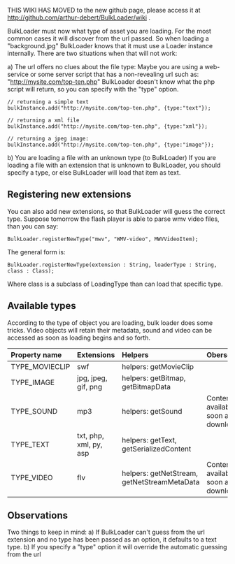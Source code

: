 THIS WIKI HAS MOVED to the new github page, please access it at http://github.com/arthur-debert/BulkLoader/wiki .

BulkLoader must now what type of asset you are loading. For the most common cases it will discover from the url passed. So when loading a "background.jpg" BulkLoader knows that it must use a Loader instance internally. There are two situations when that will not work:

a) The url offers no clues about the file type:
Maybe you are using a web-service or some server script that has a non-revealing url such as:
"http://mysite.com/top-ten.php"
BulkLoader doesn't know what the php script will return, so you can specify with the "type" option.
```
// returning a simple text
bulkInstance.add("http://mysite.com/top-ten.php", {type:"text"});

// returning a xml file
bulkInstance.add("http://mysite.com/top-ten.php", {type:"xml"});

// returning a jpeg image:
bulkInstance.add("http://mysite.com/top-ten.php", {type:"image"});
```

b) You are loading a file with an unknown type (to BulkLoader)
If you are loading a file with an extension that is unknown to BulkLoader, you should specify a type, or else BulkLoader will load that item as text.

## Registering new extensions ##
You can also add new extensions, so that BulkLoader will guess the correct type.
Suppose tomorrow the flash player is able to parse wmv video files, than you can say:
```
BulkLoader.registerNewType("mwv", "WMV-video", MWVVideoItem);
```
The general form is:
```
BulkLoader.registerNewType(extension : String, loaderType : String, class : Class);
```
Where class is a subclass of LoadingType than can load that specific type.

## Available types ##
According to the type of object you are loading, bulk loader does some tricks. Video objects will retain their metadata, sound and video can be accessed as soon as loading begins and so forth.

|Property name| Extensions | Helpers| Oberservations|
|:------------|:-----------|:-------|:--------------|
|TYPE\_MOVIECLIP | swf        | helpers: getMovieClip |               |
|TYPE\_IMAGE  | jpg, jpeg, gif, png | helpers: getBitmap, getBitmapData |               |
|TYPE\_SOUND  | mp3        | helpers: getSound | Content is available as soon as the download starts |
|TYPE\_TEXT   | txt, php, xml, py, asp | helpers: getText, getSerializedContent |               |
|TYPE\_VIDEO  | flv        | helpers: getNetStream, getNetStreamMetaData | Content is available as soon as the download starts |

## Observations ##
Two things to keep in mind:
a) If BulkLoader can't guess from the url extension and no type has been passed as an option, it defaults to a text type.
b) If you specify a "type" option it will override the automatic guessing from the url